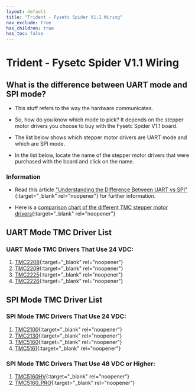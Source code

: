 ```yaml
---
layout: default
title: "Trident - Fysetc Spider V1.1 Wiring"
nav_exclude: true
has_children: true
has_toc: false
---
```


# Trident - Fysetc Spider V1.1 Wiring

## What is the difference between UART mode and SPI mode?

* This stuff refers to the way the hardware communicates.

* So, how do you know which mode to pick? It depends on the stepper motor drivers you choose to buy with the Fysetc Spider V1.1 board.

* The list below shows which stepper motor drivers are UART mode and which are SPI mode.

* In the list below, locate the name of the stepper motor drivers that were purchased with the board and click on the name.

### Information

* Read this article ["Understanding the Difference Between UART vs SPI" ](./images/What_is_the_Difference_Between_SPI_vs_UART.pdf#toolbar=1&page=1){:target="_blank" rel="noopener"} for further information.

* Here is a [comparison chart of the different TMC stepper motor drivers](https://learn.watterott.com/silentstepstick/comparison/){:target="_blank" rel="noopener"}


## UART Mode TMC Driver List

### UART Mode TMC Drivers That Use 24 VDC:

1.  [TMC2208](./tri_spiderv10_uart_wiring#trident---fysetc-spider-v11-tmc2208-tmc2209-tmc2225-or-tmc2226){:target="_blank" rel="noopener"}
2.  [TMC2209](./tri_spiderv10_uart_wiring#trident---fysetc-spider-v11-tmc2208-tmc2209-tmc2225-or-tmc2226){:target="_blank" rel="noopener"}
3.  [TMC2225](./tri_spiderv10_uart_wiring#trident---fysetc-spider-v11-tmc2208-tmc2209-tmc2225-or-tmc2226){:target="_blank" rel="noopener"}
4.  [TMC2226](./tri_spiderv10_uart_wiring#trident---fysetc-spider-v11-tmc2208-tmc2209-tmc2225-or-tmc2226){:target="_blank" rel="noopener"}


## SPI Mode TMC Driver List

### SPI Mode TMC Drivers That Use 24 VDC:

1.  [TMC2100](./tri_spiderv10_spi_wiring#trident---fysetc-spider-v11-tmc2100-tmc2130-tmc5160-tmc5161-tmc5160hv-tmc5160pro){:target="_blank" rel="noopener"}
2.  [TMC2130](./tri_spiderv10_spi_wiring#trident---fysetc-spider-v11-tmc2100-tmc2130-tmc5160-tmc5161-tmc5160hv-tmc5160pro){:target="_blank" rel="noopener"}
3.  [TMC5160](./tri_spiderv10_spi_wiring#trident---fysetc-spider-v11-tmc2100-tmc2130-tmc5160-tmc5161-tmc5160hv-tmc5160pro){:target="_blank" rel="noopener"}
4.  [TMC5161](./tri_spiderv10_spi_wiring#trident---fysetc-spider-v11-tmc2100-tmc2130-tmc5160-tmc5161-tmc5160hv-tmc5160pro){:target="_blank" rel="noopener"}

### SPI Mode TMC Drivers That Use 48 VDC or Higher:

1. [TMC5160HV](./tri_spiderv10_spi_wiring#trident---fysetc-spider-v11-tmc2100-tmc2130-tmc5160-tmc5161-tmc5160hv-tmc5160pro){:target="_blank" rel="noopener"}
2. [TMC5160_PRO](./tri_spiderv10_spi_wiring#trident---fysetc-spider-v11-tmc2100-tmc2130-tmc5160-tmc5161-tmc5160hv-tmc5160pro){:target="_blank" rel="noopener"}